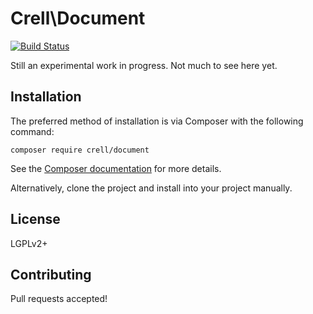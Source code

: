 Crell\Document
================

[![Build Status](https://secure.travis-ci.org/Crell/Document.png)](http://travis-ci.org/crell/Document)

Still an experimental work in progress. Not much to see here yet.

## Installation

The preferred method of installation is via Composer with the following command:

    composer require crell/document

See the [Composer documentation][2] for more details.

Alternatively, clone the project and install into your project manually.


## License

LGPLv2+

## Contributing

Pull requests accepted!

[2]: http://getcomposer.org/
